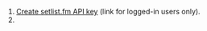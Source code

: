 1. [Create setlist.fm API key](https://www.setlist.fm/settings/api) (link for logged-in users only).
2. 
